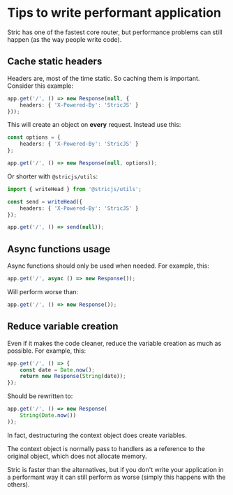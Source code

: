 # Tips to write performant application
Stric has one of the fastest core router, but performance problems can still happen (as the way people write code).

## Cache static headers
Headers are, most of the time static. So caching them is important.
Consider this example:
```typescript
app.get('/', () => new Response(null, {
    headers: { 'X-Powered-By': 'StricJS' }
}));
```

This will create an object on **every** request.
Instead use this:
```typescript
const options = {
    headers: { 'X-Powered-By': 'StricJS' }
};

app.get('/', () => new Response(null, options));
```

Or shorter with `@stricjs/utils`:
```typescript
import { writeHead } from '@stricjs/utils';

const send = writeHead({
    headers: { 'X-Powered-By': 'StricJS' }
});

app.get('/', () => send(null));
```

## Async functions usage
Async functions should only be used when needed. 
For example, this:
```typescript
app.get('/', async () => new Response());
```

Will perform worse than:
```typescript
app.get('/', () => new Response());
```

## Reduce variable creation
Even if it makes the code cleaner, reduce the variable creation as much as possible.
For example, this:
```typescript
app.get('/', () => {
    const date = Date.now();
    return new Response(String(date));
});
```

Should be rewritten to:
```typescript
app.get('/', () => new Response(
    String(Date.now())
));
```

In fact, destructuring the context object does create variables.

The context object is normally pass to handlers as a reference to 
the original object, which does not allocate memory.

Stric is faster than the alternatives, but if you don't write your application 
in a performant way it can still perform as worse (simply this happens with the others).
